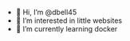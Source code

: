 - 👋 Hi, I’m @dbell45
- 👀 I’m interested in little websites
- 🌱 I’m currently learning docker

<!---
dbell45/dbell45 is a ✨ special ✨ repository because its `README.md` (this file) appears on your GitHub profile.
You can click the Preview link to take a look at your changes.
--->
